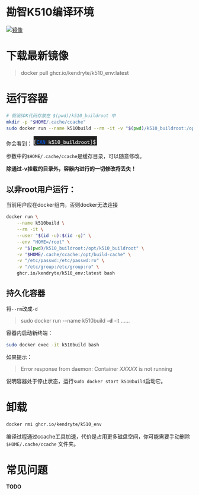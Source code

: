 # 勘智K510编译环境

[![镜像](https://github.com/kendryte/k510_build_image/actions/workflows/create-container.yml/badge.svg)](https://github.com/kendryte/k510_build_image/actions/workflows/create-container.yml)


# 下载最新镜像
> docker pull ghcr.io/kendryte/k510_env:latest

# 运行容器
```bash
# 假设SDK代码存放在 $(pwd)/k510_buildroot 中
mkdir -p "$HOME/.cache/ccache"
sudo docker run --name k510build --rm -it -v "$(pwd)/k510_buildroot:/opt/k510_buildroot" -v "$HOME/.cache/ccache:/opt/build-cache" ghcr.io/kendryte/k510_env:latest bash
```
你会看到： ![view](./docs/pic/1.png)

参数中的`$HOME/.cache/ccache`是缓存目录，可以随意修改。

**除通过-v挂载的目录外，容器内进行的一切修改将丢失！**

## 以非root用户运行：
当前用户应在docker组内，否则docker无法连接

```bash
docker run \
	--name k510build \
	--rm -it \
	--user "$(id -u):$(id -g)" \
	--env "HOME=/root" \
	-v "$(pwd)/k510_buildroot:/opt/k510_buildroot" \
	-v "$HOME/.cache/ccache:/opt/build-cache" \
	-v "/etc/passwd:/etc/passwd:ro" \
	-v "/etc/group:/etc/group:ro" \
	ghcr.io/kendryte/k510_env:latest bash
```

## 持久化容器
将`--rm`改成`-d`
> sudo docker run --name k510build **-d** -it ......

容器内启动新终端：
```bash
sudo docker exec -it k510build bash
```

如果提示：
> Error response from daemon: Container *XXXXX* is not running

说明容器处于停止状态，运行`sudo docker start k510build`启动它。

# 卸载
```bash
docker rmi ghcr.io/kendryte/k510_env
```

编译过程通过ccache工具加速，代价是占用更多磁盘空间，你可能需要手动删除 `$HOME/.cache/ccache` 文件夹。

# 常见问题

**TODO**
